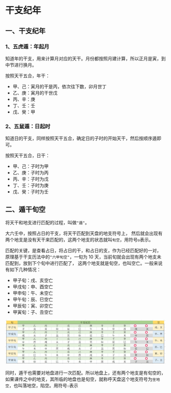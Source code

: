 # 干支纪年

## 一、干支纪年


### 1、五虎遁：年起月

知道年的干支，用来计算月对应的天干。月份都按照月建计算，所以正月是寅，到中节进行换月。

按照天干五合，年干：
- 甲、己：寅月的干是丙，依次往下数，卯月世丁
- 乙、庚：寅月的干世戊
- 丙、辛：庚
- 丁、壬：壬
- 戊、癸：甲

### 2、五鼠遁：日起时

知道日的干支，同样按照天干五合，确定日的子时的开始天干，然后按顺序遁即可。

按照天干五合，日干：
- 甲、己：子时为甲
- 乙、庚：子时为丙
- 丙、辛：子时为戊
- 丁、壬：子时为庚
- 戊、癸：子时为壬

## 二、遁干旬空


将天干和地支进行匹配的过程，叫做`"遁"`。

大六壬中，按照占日的干支，将天干匹配到天盘的地支符号上，
然后就会出现有两个地支是没有天干来匹配的，这两个地支的状态就叫`旬空`，用符号`◎`表示。

匹配的关键，是查看占日，将占日的干，和占日的支，作为已经匹配好的一对，
原理基于干支历法中的`"六甲旬空"`，一旬为 10 天，当前旬就会出现有两个地支未匹配到，放到下个旬中进行匹配了，
这两个地支就是旬空，也叫空亡。一般来说有如下几种情况：

- 甲子旬：戌、亥空亡
- 甲戌旬：申、酉空亡
- 甲申旬：午、未空亡
- 甲午旬：辰、巳空亡
- 甲辰旬：寅、卯空亡
- 甲寅旬：子、丑空亡

![旬空](/images/旬空.png)

同时，遁干也需要对地盘进行一次匹配。所以地盘上，还有两个地支是有旬空的，
如果课传之中的地支，其所临的地盘也是旬空，就称呼天盘这个地支符号为`坐地空`，也叫落地空，陷空。用符号`☉`表示
 